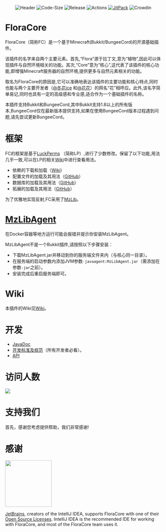 <div align="center">

![Header](https://capsule-render.vercel.app/api?type=Waving&color=timeGradient&height=200&animation=fadeIn&section=header&text=FloraCore&fontSize=100)
![Code-Size](https://img.shields.io/github/languages/code-size/FloraCore/FloraCore?style=flat-square)
![Release](https://img.shields.io/github/v/release/FloraCore/FloraCore?style=flat-square)
![Actions](https://img.shields.io/github/actions/workflow/status/FloraCore/FloraCore/gradle-publish.yml?style=flat-square)
[![JitPack](https://jitpack.io/v/FloraCore/FloraCore.svg)](https://jitpack.io/#FloraCore/FloraCore)
![Crowdin](https://badges.crowdin.net/floracore/localized.svg)

</div>

# FloraCore

FloraCore（简称FC）是一个基于Minecraft(Bukkit/BungeeCord)的开源基础插件。

该插件的名字来自两个主要元素。首先,“Flora”源于拉丁文,意为“植物”,因此可以体现插件与自然环境相关的功能。其次,“Core”意为“核心”,这代表了该插件的核心功能,即增强Minecraft服务器的自然环境,提供更多与自然元素相关的功能。

取名为FloraCore的原因是,它可以准确地表达该插件的主要功能和核心特点,同时也能与两个主要开发者（[@冬花ice](https://github.com/flowerinsnowdh)
和[@花花](https://github.com/xLikeWATCHDOG/)）的网名“花”相呼应。此外,该名字简单易记,同时也具有一定的高级感和专业感,适合作为一个基础插件的名称。

本插件支持Bukkit和BungeeCord,其中Bukkit支持1.8以上的所有版本,BungeeCord仅在最新版本提供支持,如果在使用BungeeCord版本过程遇到问题,请先尝试更新BungeeCord。

# 框架

FC的框架是基于[LuckPerms](https://luckperms.net/)
（简称LP）,进行了少数修改。保留了以下功能,用法几乎一致,可以在LP的相关[Wiki](https://luckperms.net/wiki)中进行查看用法。

- 依赖的下载和加载（[Wiki](https://luckperms.net/wiki/Extensions)）
- 配置文件的加载及其用法（[GitHub](https://github.com/LuckPerms/LuckPerms/tree/master/common/src/main/java/me/lucko/luckperms/common/config)）
- 数据库的加载及其用法（[GitHub](https://github.com/LuckPerms/LuckPerms/tree/master/common/src/main/java/me/lucko/luckperms/common/storage)）
- 拓展的加载及其用法（[GitHub](https://github.com/LuckPerms/LuckPerms/tree/master/common/src/main/java/me/lucko/luckperms/common/extension)）

为了优雅地实现反射,FC采用了[MzLib](https://github.com/BugCleanser/MzLib_old)。

# [MzLibAgent](./libs/MzLibAgent.jar)

在Docker容器等地方运行可能会报错并提示你安装MzLibAgent。

MzLibAgent不是一个Bukkit插件,请按照以下步骤安装：

- 下载MzLibAgent.jar并移动到你的服务端文件夹内（与核心同一目录）。
- 在服务端的启动参数内添加JVM参数`-javaagent:MzLibAgent.jar`（需添加在参数`-jar`之前）。
- 安装完成后重启服务端即可。

# Wiki

本插件的Wiki见[Wiki](https://github.com/FloraCore/FloraCore/wiki)。

# 开发

- [JavaDoc](https://floracore.github.io/index.html)
- [开发标准及规范](./documentation/STANDARD.md)（所有开发者必看）。
- [API](https://github.com/FloraCore/FloraCore/wiki/API)

# 访问人数

![](https://count.getloli.com/get/@FloraCore?theme=rule34)

# 支持我们

首先，感谢您考虑提供帮助，我们非常感谢!

# 感谢

[<img src="https://user-images.githubusercontent.com/21148213/121807008-8ffc6700-cc52-11eb-96a7-2f6f260f8fda.png" alt="" width="150">](https://www.jetbrains.com)

[JetBrains](https://www.jetbrains.com/), creators of the IntelliJ IDEA,
supports FloraCore with one of their [Open Source Licenses](https://jb.gg/OpenSourceSupport).
IntelliJ IDEA is the recommended IDE for working with FloraCore,
and most of the FloraCore team uses it.
